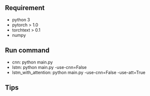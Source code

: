 ## Requirement
* python 3
* pytorch > 1.0
* torchtext > 0.1
* numpy

## Run command
* cnn: 
    python main.py
* lstm: 
    python main.py -use-cnn=False
* lstm_with_attention: 
    python main.py -use-cnn=False -use-att=True

## Tips
